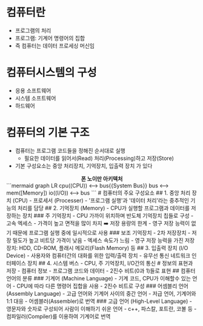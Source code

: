 # 컴퓨터란
- 프로그램의 처리
- 프로그램: 기계어 명령어의 집합
- 즉 컴퓨터는 데이터 프로세싱 머신임
# 컴퓨터시스템의 구성
- 응용 소프트웨어
- 시스템 소프트웨어
- 하드웨어
# 컴퓨터의 기본 구조
- 컴퓨터는 프로그램 코드들을 정해진 순서대로 실행
	- 필요한 데이터를 읽어서(Read) 처리(Processing)하고 저장(Store)
- 기본 구성요소는 중앙 처리장치, 기억장치, 입출력 장치 가 있다
<center><b> 폰 노이만 아키텍처</b></center>
```mermaid
graph LR
	cpu((CPU)) <--> bus{{System Bus}}
	bus <--> mem([Memory])
	io((I/O)) <--> bus
```
# 컴퓨터의 주요 구성요소
## 1. 중앙 처리 장치 (CPU)
- 프로세서 (Processer)
- '프로그램 실행'과 '데이터 처리'라는 중추적인 기능의 처리를 담당
## 2. 기억장치 (Memory)
- CPU가 실행할 프로그램과 데이터를 저장하는 장치
### 주 기억장치
- CPU 가까이 위치하며 반도체 기억장치 칩들로 구성
- 고속 엑세스
- 가격이 높고 면적을 많이 차지 ➡️ 저장 용량의 한계
- 영구 저장 능력이 없기 때문에 프로그램 실행 중에 일시적으로 사용
### 보조 기억장치
- 2차 저장장치
- 저장 밀도가 높고 비트당 가격이 낮음
- 엑세스 속도가 느림
- 영구 저장 능력을 가진 저장장치: HDD, CD-ROM, 플래시 메모리(Flash Memory) 등
## 3. 입출력 장치 (I/O Device)
- 사용자와 컴퓨터간의 대화를 위한 입력/출력 장치
- 유무선 통신 네트워크 인터페이스 장치
## 4. 시스템 버스
- CPU, 주 기억장치, I/O간의 통신
# 정보의 표현과 저장
- 컴퓨터 정보
	- 프로그램 코드와 데이터
	- 2진수 비트(0과 1)들로 표현
## 컴퓨터 언어의 분류
### 기계어 (Machine Language)
- 기계 코드, CPU가 이해할수 있는 언어
- CPU에 따라 다른 명령어 집합을 사용
- 2진수 비트로 구성
### 어셈블리 언어 (Assembly Language)
- 고급 언어와 기계어 사이의 중간 언어
- 저급 언어, 기계어와 1:1 대응
- 어셈블러(Assembler)로 번역
### 고급 언어 (High-Level Language)
- 영문자와 숫자로 구성되어 사람이 이해하기 쉬운 언어
- c++, 파스칼, 포트란, 코볼 등
- 컴파일러(Compiler)를 이용하여 기계어로 번역